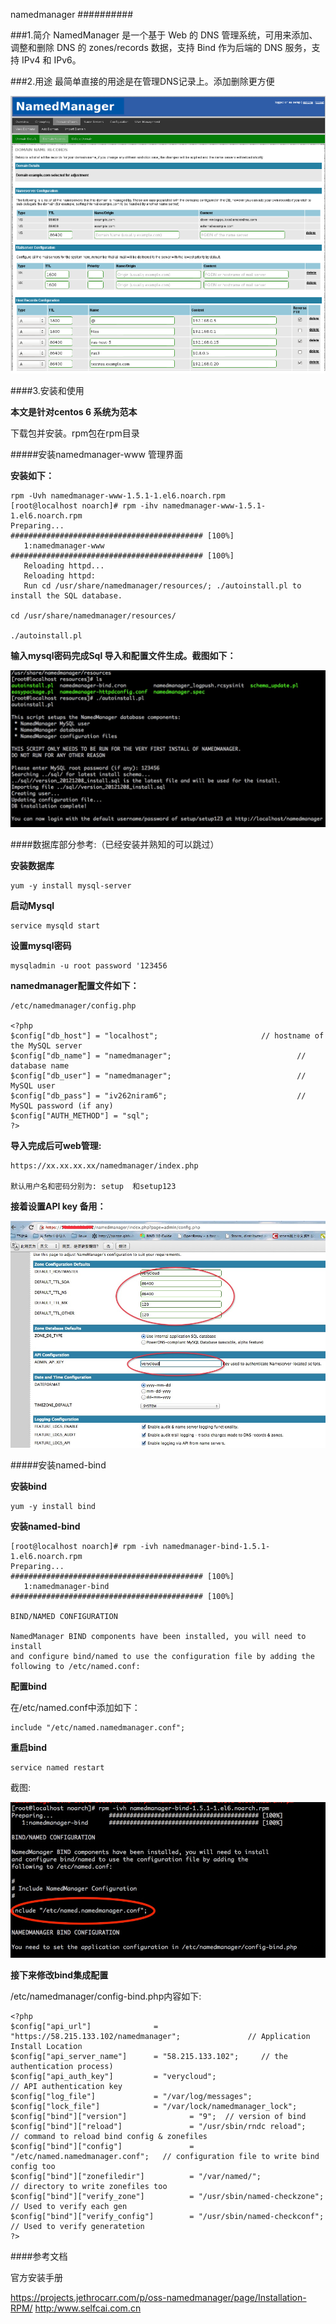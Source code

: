namedmanager
##########


###1.简介
NamedManager 是一个基于 Web 的 DNS 管理系统，可用来添加、调整和删除 DNS 的 zones/records 数据，支持 Bind 作为后端的 DNS 服务，支持 IPv4 和 IPv6。

###2.用途
最简单直接的用途是在管理DNS记录上。添加删除更方便

![Alt text](img/first.png "前台管理截图")

####3.安装和使用

**本文是针对centos 6 系统为范本**

下载包并安装。rpm包在rpm目录

#####安装namedmanager-www 管理界面

**安装如下：**

	rpm -Uvh namedmanager-www-1.5.1-1.el6.noarch.rpm
	[root@localhost noarch]# rpm -ihv namedmanager-www-1.5.1-1.el6.noarch.rpm 
	Preparing...                ########################################### [100%]
	   1:namedmanager-www       ########################################### [100%]
	   Reloading httpd...
	   Reloading httpd: 
	   Run cd /usr/share/namedmanager/resources/; ./autoinstall.pl to install the SQL database.

	cd /usr/share/namedmanager/resources/

	./autoinstall.pl

**输入mysql密码完成Sql 导入和配置文件生成。截图如下：**

![Alt text](img/importsql.png "导入sql语名")

####数据库部分参考:（已经安装并熟知的可以跳过）
    
**安装数据库**

	yum -y install mysql-server

**启动Mysql**

	service mysqld start

**设置mysql密码**

	mysqladmin -u root password '123456

**namedmanager配置文件如下：**

	/etc/namedmanager/config.php

	<?php
	$config["db_host"] = "localhost";                       // hostname of the MySQL server
	$config["db_name"] = "namedmanager";                            // database name
	$config["db_user"] = "namedmanager";                            // MySQL user
	$config["db_pass"] = "iv262niram6";                             // MySQL password (if any)
	$config["AUTH_METHOD"] = "sql";
	?>

**导入完成后可web管理:**

	https://xx.xx.xx.xx/namedmanager/index.php

	默认用户名和密码分别为: setup  和setup123

**接着设置API key 备用：**

![Alt text](img/api.png "api设置")


#####安装named-bind

**安装bind**
	
	yum -y install bind

**安装named-bind**

	[root@localhost noarch]# rpm -ivh namedmanager-bind-1.5.1-1.el6.noarch.rpm 
	Preparing...                ########################################### [100%]
	   1:namedmanager-bind      ########################################### [100%]

	BIND/NAMED CONFIGURATION

	NamedManager BIND components have been installed, you will need to install
	and configure bind/named to use the configuration file by adding the
	following to /etc/named.conf:

**配置bind**

在/etc/named.conf中添加如下：
	
	include "/etc/named.namedmanager.conf";

**重启bind**

	service named restart

截图:

![Alt text](img/named_bind.png "named-bind安装")	

**接下来修改bind集成配置**

/etc/namedmanager/config-bind.php内容如下:
	
	<?php
	$config["api_url"]              = "https://58.215.133.102/namedmanager";               // Application Install Location
	$config["api_server_name"]      = "58.215.133.102";     // the authentication process)
	$config["api_auth_key"]         = "verycloud";                                 // API authentication key
	$config["log_file"]             = "/var/log/messages";
	$config["lock_file"]            = "/var/lock/namedmanager_lock";
	$config["bind"]["version"]              = "9";  // version of bind 
	$config["bind"]["reload"]               = "/usr/sbin/rndc reload";           // command to reload bind config & zonefiles
	$config["bind"]["config"]               = "/etc/named.namedmanager.conf";   // configuration file to write bind config too
	$config["bind"]["zonefiledir"]          = "/var/named/";                        // directory to write zonefiles too
	$config["bind"]["verify_zone"]          = "/usr/sbin/named-checkzone";          // Used to verify each gen
	$config["bind"]["verify_config"]        = "/usr/sbin/named-checkconf";          // Used to verify generatetion
	?> 



####参考文档

官方安装手册

<https://projects.jethrocarr.com/p/oss-namedmanager/page/Installation-RPM/>
<http:/www.selfcai.com.cn>
